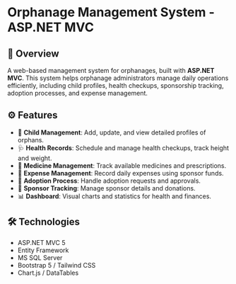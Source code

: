 # Orphanage Management System - ASP.NET MVC
## 📌 Overview
A web-based management system for orphanages, built with **ASP.NET MVC**. This system helps orphanage administrators manage daily operations efficiently, including child profiles, health checkups, sponsorship tracking, adoption processes, and expense management.

## ⚙️ Features

- 👶 **Child Management**: Add, update, and view detailed profiles of orphans.
- 🩺 **Health Records**: Schedule and manage health checkups, track height and weight.
- 💊 **Medicine Management**: Track available medicines and prescriptions.
- 🧾 **Expense Management**: Record daily expenses using sponsor funds.
- 🤝 **Adoption Process**: Handle adoption requests and approvals.
- 💝 **Sponsor Tracking**: Manage sponsor details and donations.
- 📊 **Dashboard**: Visual charts and statistics for health and finances.

## 🛠️ Technologies

- ASP.NET MVC 5
- Entity Framework
- MS SQL Server
- Bootstrap 5 / Tailwind CSS
- Chart.js / DataTables
